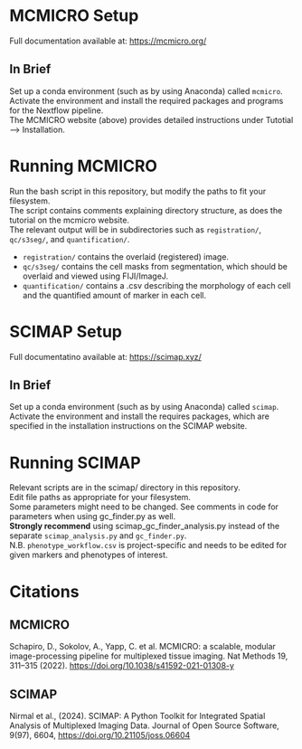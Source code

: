 # MCMICRO Setup  
Full documentation available at: https://mcmicro.org/  
  
## In Brief  
Set up a conda environment (such as by using Anaconda) called `mcmicro`.  
Activate the environment and install the required packages and programs for the Nextflow pipeline.  
The MCMICRO website (above) provides detailed instructions under Tutotial --> Installation.  
  
# Running MCMICRO
Run the bash script in this repository, but modify the paths to fit your filesystem.  
The script contains comments explaining directory structure, as does the tutorial on the mcmicro website.  
The relevant output will be in subdirectories such as `registration/`, `qc/s3seg/`, and `quantification/`.  
- `registration/` contains the overlaid (registered) image.
- `qc/s3seg/` contains the cell masks from segmentation, which should be overlaid and viewed using FIJI/ImageJ.
- `quantification/` contains a .csv describing the morphology of each cell and the quantified amount of marker in each cell.
  
# SCIMAP Setup
Full documentatino available at: https://scimap.xyz/  
  
## In Brief
Set up a conda environment (such as by using Anaconda) called `scimap`.  
Activate the environment and install the requires packages, which are specified in the installation instructions on the SCIMAP website.  
  
# Running SCIMAP
Relevant scripts are in the scimap/ directory in this repository.  
Edit file paths as appropriate for your filesystem.  
Some parameters might need to be changed. See comments in code for parameters when using gc_finder.py as well.  
**Strongly recommend** using scimap_gc_finder_analysis.py instead of the separate `scimap_analysis.py` and `gc_finder.py`.  
N.B. `phenotype_workflow.csv` is project-specific and needs to be edited for given markers and phenotypes of interest.  

# Citations
## MCMICRO
Schapiro, D., Sokolov, A., Yapp, C. et al. MCMICRO: a scalable, modular image-processing pipeline for multiplexed tissue imaging. Nat Methods 19, 311–315 (2022). https://doi.org/10.1038/s41592-021-01308-y  

## SCIMAP
Nirmal et al., (2024). SCIMAP: A Python Toolkit for Integrated Spatial Analysis of Multiplexed Imaging Data. Journal of Open Source Software, 9(97), 6604, https://doi.org/10.21105/joss.06604
